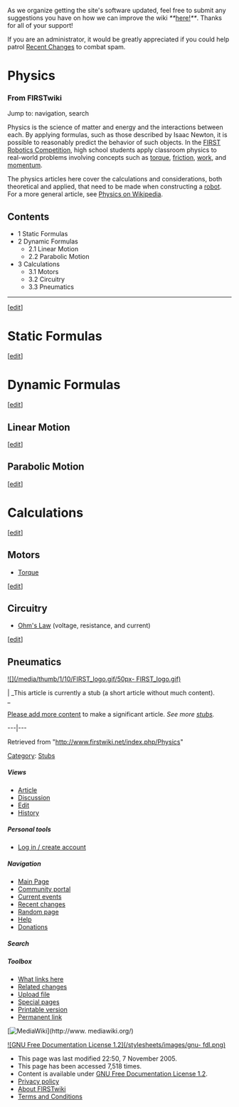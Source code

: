 As we organize getting the site's software updated, feel free to submit any
suggestions you have on how we can improve the wiki
_**_[here!](/index.php/User:Hallry/Suggestions "User:Hallry/Suggestions"
)_**_. Thanks for all of your support!

If you are an administrator, it would be greatly appreciated if you could help
patrol [Recent Changes](/index.php/Special:Recentchanges
"Special:Recentchanges" ) to combat spam.

# Physics

### From FIRSTwiki

Jump to: navigation, search

Physics is the science of matter and energy and the interactions between each.
By applying formulas, such as those described by Isaac Newton, it is possible
to reasonably predict the behavior of such objects. In the [FIRST Robotics
Competition](/index.php/FIRST_Robotics_Competition "FIRST Robotics
Competition" ), high school students apply classroom physics to real-world
problems involving concepts such as [torque](/index.php/Torque "Torque" ),
[friction](/index.php?title=Friction&action=edit "Friction" ),
[work](/index.php?title=Work&action=edit "Work" ), and
[momentum](/index.php?title=Momentum&action=edit "Momentum" ).

The physics articles here cover the calculations and considerations, both
theoretical and applied, that need to be made when constructing a
[robot](/index.php/Robot "Robot" ). For a more general article, see [Physics
on Wikipedia](http://www.wikipedia.org/wiki/physics "wikipedia:physics" ).

## Contents

  * 1 Static Formulas
  * 2 Dynamic Formulas
    * 2.1 Linear Motion
    * 2.2 Parabolic Motion
  * 3 Calculations
    * 3.1 Motors
    * 3.2 Circuitry
    * 3.3 Pneumatics  
---  
  
[[edit](/index.php?title=Physics&action=edit&section=1 "Edit section: Static
Formulas" )]

# Static Formulas

[[edit](/index.php?title=Physics&action=edit&section=2 "Edit section: Dynamic
Formulas" )]

# Dynamic Formulas

[[edit](/index.php?title=Physics&action=edit&section=3 "Edit section: Linear
Motion" )]

## Linear Motion

[[edit](/index.php?title=Physics&action=edit&section=4 "Edit section:
Parabolic Motion" )]

## Parabolic Motion

[[edit](/index.php?title=Physics&action=edit&section=5 "Edit section:
Calculations" )]

# Calculations

[[edit](/index.php?title=Physics&action=edit&section=6 "Edit section: Motors"
)]

## Motors

  * [Torque](/index.php/Torque "Torque" )

[[edit](/index.php?title=Physics&action=edit&section=7 "Edit section:
Circuitry" )]

## Circuitry

  * [Ohm's Law](/index.php/Ohm%27s_Law "Ohm's Law" ) (voltage, resistance, and current) 

[[edit](/index.php?title=Physics&action=edit&section=8 "Edit section:
Pneumatics" )]

## Pneumatics

[![](/media/thumb/1/10/FIRST_logo.gif/50px-
FIRST_logo.gif)](/index.php/Image:FIRST_logo.gif "" )

|  _This article is currently a stub (a short article without much content).  
_

[Please add more
content](http://www.firstwiki.net/index.php?title=Physics&action=edit
"http://www.firstwiki.net/index.php?title=Physics&action=edit" ) to make a
significant article. _See more [stubs](/index.php/Special:Shortpages
"Special:Shortpages" )._  
  
---|---  
  
Retrieved from "<http://www.firstwiki.net/index.php/Physics>"

[Category](/index.php?title=Special:Categories&article=Physics
"Special:Categories" ): [Stubs](/index.php/Category:Stubs "Category:Stubs" )

##### Views

  * [Article](/index.php/Physics)
  * [Discussion](/index.php?title=Talk:Physics&action=edit)
  * [Edit](/index.php?title=Physics&action=edit)
  * [History](/index.php?title=Physics&action=history)

##### Personal tools

  * [Log in / create account](/index.php?title=Special:Userlogin&returnto=Physics)

[](/index.php/Main_Page "Main Page" )

##### Navigation

  * [Main Page](/index.php/Main_Page)
  * [Community portal](/index.php/FIRSTwiki:Community_portal)
  * [Current events](/index.php/Current_events)
  * [Recent changes](/index.php/Special:Recentchanges)
  * [Random page](/index.php/Special:Random)
  * [Help](/index.php/FIRSTwiki:Help)
  * [Donations](/index.php/FIRSTwiki:Site_support)

##### Search



##### Toolbox

  * [What links here](/index.php/Special:Whatlinkshere/Physics)
  * [Related changes](/index.php/Special:Recentchangeslinked/Physics)
  * [Upload file](/index.php/Special:Upload)
  * [Special pages](/index.php/Special:Specialpages)
  * [Printable version](/index.php?title=Physics&printable=yes)
  * [Permanent link](/index.php?title=Physics&oldid=37880)

[![MediaWiki](/skins/common/images/poweredby_mediawiki_88x31.png)](http://www.
mediawiki.org/)

[![GNU Free Documentation License 1.2](/stylesheets/images/gnu-
fdl.png)](http://www.gnu.org/copyleft/fdl.html)

  * This page was last modified 22:50, 7 November 2005.
  * This page has been accessed 7,518 times.
  * Content is available under [GNU Free Documentation License 1.2](http://www.gnu.org/copyleft/fdl.html "http://www.gnu.org/copyleft/fdl.html" ).
  * [Privacy policy](/index.php/FIRSTwiki:Privacy_policy "FIRSTwiki:Privacy policy" )
  * [About FIRSTwiki](/index.php/FIRSTwiki:About "FIRSTwiki:About" )
  * [Terms and Conditions](/index.php/FIRSTwiki:Terms_and_conditions "FIRSTwiki:Terms and conditions" )

